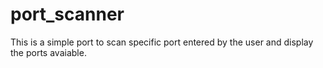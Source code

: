 # port_scanner
This is a simple port to scan specific port entered by the user and display the ports avaiable.
